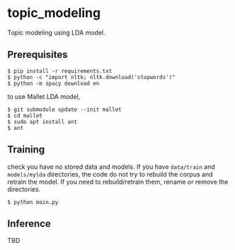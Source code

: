 # topic_modeling

Topic modeling using LDA model.

## Prerequisites
```
$ pip install -r requirements.txt
$ python -c "import nltk; nltk.download('stopwords')"
$ python -m spacy download en
```
to use Mallet LDA model,
```
$ git submodule update --init mallet
$ cd mallet
$ sudo apt install ant
$ ant
```

## Training
check you have no stored data and models.
If you have `data/train` and `models/mylda` directories, the code do not try to rebuild the corpus and retrain the model.
If you need to rebuild/retrain them, rename or remove the directories.
```
$ python main.py
```

## Inference
TBD


